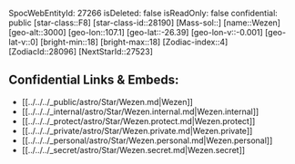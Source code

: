 ﻿---
location: [-26.39,-107.1,3000]
type: Star
tags:
- astro/Star

---
SpocWebEntityId: 27266
isDeleted: false
isReadOnly: false
confidential: public
[star-class::F8]
[star-class-id::28190]
[Mass-sol::]
[name::Wezen]
[geo-alt::3000]
[geo-lon::107.1]
[geo-lat::-26.39]
[geo-lon-v::-0.001]
[geo-lat-v::0]
[bright-min::18]
[bright-max::18]
[Zodiac-index::4]
[ZodiacId::28096]
[NextStarId::27523]



## Confidential Links & Embeds: 
- [[../../../_public/astro/Star/Wezen.md|Wezen]] 
- [[../../../_internal/astro/Star/Wezen.internal.md|Wezen.internal]] 
- [[../../../_protect/astro/Star/Wezen.protect.md|Wezen.protect]] 
- [[../../../_private/astro/Star/Wezen.private.md|Wezen.private]] 
- [[../../../_personal/astro/Star/Wezen.personal.md|Wezen.personal]] 
- [[../../../_secret/astro/Star/Wezen.secret.md|Wezen.secret]] 
